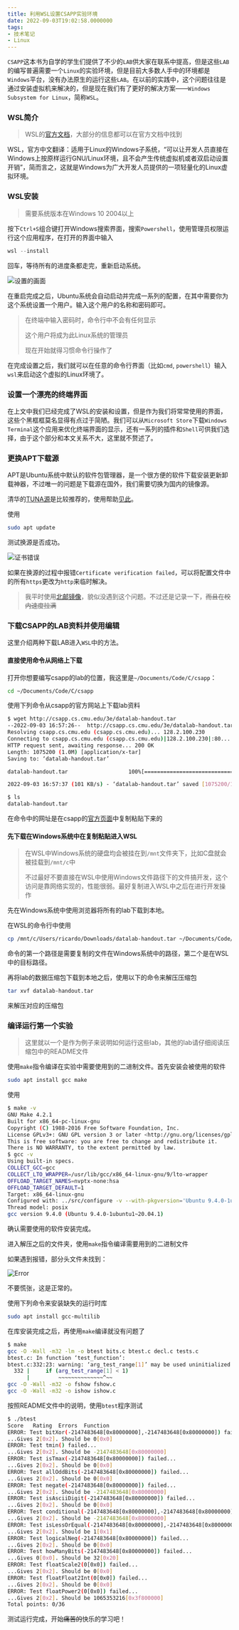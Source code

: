 ```yaml
---
title: 利用WSL设置CSAPP实验环境
date: 2022-09-03T19:02:58.0000000
tags:
- 技术笔记
- Linux
---
```



`CSAPP`这本书为自学的学生们提供了不少的`LAB`供大家在联系中提高，但是这些`LAB`的编写普遍需要一个`Linux`的实验环境，但是目前大多数人手中的环境都是`Windows`平台，没有办法原生的运行这些`LAB`。在以前的实践中，这个问题往往是通过安装虚拟机来解决的，但是现在我们有了更好的解决方案——`Windows Subsystem for Linux`，简称`WSL`。

<!--more-->

### WSL简介

> WSL的[官方文档](https://docs.microsoft.com/zh-cn/windows/wsl)，大部分的信息都可以在官方文档中找到

WSL，官方中文翻译：适用于Linux的Windows子系统，“可以让开发人员直接在Windows上按原样运行GNU/Linux环境，且不会产生传统虚拟机或者双启动设置开销”，简而言之，这就是Windows为广大开发人员提供的一项轻量化的Linux虚拟环境。

### WSL安装

> 需要系统版本在Windows 10 2004以上

按下`Ctrl+S`组合键打开Windows搜索界面，搜索`Powershell`，使用管理员权限运行这个应用程序，在打开的界面中输入

```powershell
wsl --install
```

回车，等待所有的进度条都走完，重新启动系统。

![设置的画面](1.webp)

在重启完成之后，Ubuntu系统会自动启动并完成一系列的配置，在其中需要你为这个系统设置一个用户。输入这个用户的名称和密码即可。

> 在终端中输入密码时，命令行中不会有任何显示
>
> 这个用户将成为此Linux系统的管理员
>
> 现在开始就得习惯命令行操作了

在完成设置之后，我们就可以在任意的命令行界面（比如`cmd`, `powershell`）输入`wsl`来启动这个虚拟的Linux环境了。

### 设置一个漂亮的终端界面

在上文中我们已经完成了WSL的安装和设置，但是作为我们将常常使用的界面，这些个黑框框莫名显得有点过于简陋。我们可以从`Microsoft Store`下载`Windows Terminal`这个应用来优化终端界面的显示，还有一系列的插件和`Shell`可供我们选择，由于这个部分和本文关系不大，这里就不赘述了。

### 更换APT下载源

APT是Ubuntu系统中默认的软件包管理器，是一个很方便的软件下载安装更新卸载神器，不过唯一的问题是下载源在国外，我们需要切换为国内的镜像源。

清华的[TUNA源](https://mirrors.tuna.tsinghua.edu.cn/)是比较推荐的，使用帮助[见此](https://mirrors.tuna.tsinghua.edu.cn/help/ubuntu/)。

使用

```bash
sudo apt update
```

测试换源是否成功。

![证书错误](2.webp)

如果在换源的过程中报错`Certificate verification failed`，可以将配置文件中的所有`https`更改为`http`来临时解决。

> 我平时使用[北邮镜像](https://mirrors.bupt.edu.cn/)，貌似没遇到这个问题。不过还是记录一下，~~而且在校内速度拉满~~

### 下载CSAPP的LAB资料并使用编辑

这里介绍两种下载LAB进入`WSL`中的方法。

#### 直接使用命令从网络上下载

打开你想要编写csapp的lab的位置，我这里是`~/Documents/Code/C/csapp`：

```bash
cd ~/Documents/Code/C/csapp
```

使用下列命令从csapp的官方网站上下载lab资料

```bash
$ wget http://csapp.cs.cmu.edu/3e/datalab-handout.tar
--2022-09-03 16:57:26--  http://csapp.cs.cmu.edu/3e/datalab-handout.tar
Resolving csapp.cs.cmu.edu (csapp.cs.cmu.edu)... 128.2.100.230
Connecting to csapp.cs.cmu.edu (csapp.cs.cmu.edu)|128.2.100.230|:80... connected.
HTTP request sent, awaiting response... 200 OK
Length: 1075200 (1.0M) [application/x-tar]
Saving to: ‘datalab-handout.tar’

datalab-handout.tar                   100%[=======================================================================>]   1.03M   103KB/s    in 10s

2022-09-03 16:57:37 (101 KB/s) - ‘datalab-handout.tar’ saved [1075200/1075200]

$ ls
datalab-handout.tar
```

在命令中的网址是在csapp的[官方页面](http://csapp.cs.cmu.edu/3e/labs.html)中复制粘贴下来的

#### 先下载在Windows系统中在复制粘贴进入WSL

> 在WSL中Windows系统的硬盘均会被挂在到`/mnt`文件夹下，比如C盘就会被挂载到`/mnt/c`中
>
> 不过最好不要直接在WSL中使用Windows文件路径下的文件搞开发，这个访问是靠网络实现的，性能很弱。最好复制进入WSL中之后在进行开发操作

先在Windows系统中使用浏览器将所有的lab下载到本地。

在WSL的命令行中使用

```bash
cp /mnt/c/Users/ricardo/Downloads/datalab-handout.tar ~/Documents/Code/C/csapp
```

命令的第一个路径是需要复制的文件在Windows系统中的路径，第二个是在WSL中的目标路径。

再将lab的数据压缩包下载到本地之后，使用以下的命令来解压压缩包

```bash
tar xvf datalab-handout.tar
```

来解压对应的压缩包

### 编译运行第一个实验

> 这里就以一个是作为例子来说明如何运行这些lab，其他的lab请仔细阅读压缩包中的README文件

使用`make`指令编译在实验中需要使用到的二进制文件。首先安装会被使用的软件

```bash
sudo apt install gcc make
```

使用

```bash
$ make -v
GNU Make 4.2.1
Built for x86_64-pc-linux-gnu
Copyright (C) 1988-2016 Free Software Foundation, Inc.
License GPLv3+: GNU GPL version 3 or later <http://gnu.org/licenses/gpl.html>
This is free software: you are free to change and redistribute it.
There is NO WARRANTY, to the extent permitted by law.
$ gcc -v
Using built-in specs.
COLLECT_GCC=gcc
COLLECT_LTO_WRAPPER=/usr/lib/gcc/x86_64-linux-gnu/9/lto-wrapper
OFFLOAD_TARGET_NAMES=nvptx-none:hsa
OFFLOAD_TARGET_DEFAULT=1
Target: x86_64-linux-gnu
Configured with: ../src/configure -v --with-pkgversion='Ubuntu 9.4.0-1ubuntu1~20.04.1' --with-bugurl=file:///usr/share/doc/gcc-9/README.Bugs --enable-languages=c,ada,c++,go,brig,d,fortran,objc,obj-c++,gm2 --prefix=/usr --with-gcc-major-version-only --program-suffix=-9 --program-prefix=x86_64-linux-gnu- --enable-shared --enable-linker-build-id --libexecdir=/usr/lib --without-included-gettext --enable-threads=posix --libdir=/usr/lib --enable-nls --enable-clocale=gnu --enable-libstdcxx-debug --enable-libstdcxx-time=yes --with-default-libstdcxx-abi=new --enable-gnu-unique-object --disable-vtable-verify --enable-plugin --enable-default-pie --with-system-zlib --with-target-system-zlib=auto --enable-objc-gc=auto --enable-multiarch --disable-werror --with-arch-32=i686 --with-abi=m64 --with-multilib-list=m32,m64,mx32 --enable-multilib --with-tune=generic --enable-offload-targets=nvptx-none=/build/gcc-9-Av3uEd/gcc-9-9.4.0/debian/tmp-nvptx/usr,hsa --without-cuda-driver --enable-checking=release --build=x86_64-linux-gnu --host=x86_64-linux-gnu --target=x86_64-linux-gnu
Thread model: posix
gcc version 9.4.0 (Ubuntu 9.4.0-1ubuntu1~20.04.1)
```

确认需要使用的软件安装完成。

进入解压之后的文件夹，使用`make`指令编译需要用到的二进制文件

如果遇到报错，部分头文件未找到：

![Error](3.webp)

不要慌张，这是正常的。

使用下列命令来安装缺失的运行时库

```bash
sudo apt install gcc-multilib
```

在库安装完成之后，再使用`make`编译就没有问题了

```bash
$ make
gcc -O -Wall -m32 -lm -o btest bits.c btest.c decl.c tests.c
btest.c: In function ‘test_function’:
btest.c:332:23: warning: ‘arg_test_range[1]’ may be used uninitialized in this function [-Wmaybe-uninitialized]
  332 |     if (arg_test_range[1] < 1)
      |         ~~~~~~~~~~~~~~^~~
gcc -O -Wall -m32 -o fshow fshow.c
gcc -O -Wall -m32 -o ishow ishow.c
```

按照README文件中的说明，使用`btest`程序测试

```bash
$ ./btest
Score   Rating  Errors  Function
ERROR: Test bitXor(-2147483648[0x80000000],-2147483648[0x80000000]) failed...
...Gives 2[0x2]. Should be 0[0x0]
ERROR: Test tmin() failed...
...Gives 2[0x2]. Should be -2147483648[0x80000000]
ERROR: Test isTmax(-2147483648[0x80000000]) failed...
...Gives 2[0x2]. Should be 0[0x0]
ERROR: Test allOddBits(-2147483648[0x80000000]) failed...
...Gives 2[0x2]. Should be 0[0x0]
ERROR: Test negate(-2147483648[0x80000000]) failed...
...Gives 2[0x2]. Should be -2147483648[0x80000000]
ERROR: Test isAsciiDigit(-2147483648[0x80000000]) failed...
...Gives 2[0x2]. Should be 0[0x0]
ERROR: Test conditional(-2147483648[0x80000000],-2147483648[0x80000000],-2147483648[0x80000000]) failed...
...Gives 2[0x2]. Should be -2147483648[0x80000000]
ERROR: Test isLessOrEqual(-2147483648[0x80000000],-2147483648[0x80000000]) failed...
...Gives 2[0x2]. Should be 1[0x1]
ERROR: Test logicalNeg(-2147483648[0x80000000]) failed...
...Gives 2[0x2]. Should be 0[0x0]
ERROR: Test howManyBits(-2147483648[0x80000000]) failed...
...Gives 0[0x0]. Should be 32[0x20]
ERROR: Test floatScale2(0[0x0]) failed...
...Gives 2[0x2]. Should be 0[0x0]
ERROR: Test floatFloat2Int(0[0x0]) failed...
...Gives 2[0x2]. Should be 0[0x0]
ERROR: Test floatPower2(0[0x0]) failed...
...Gives 2[0x2]. Should be 1065353216[0x3f800000]
Total points: 0/36
```

测试运行完成，开始~~痛苦的~~快乐的学习吧！

